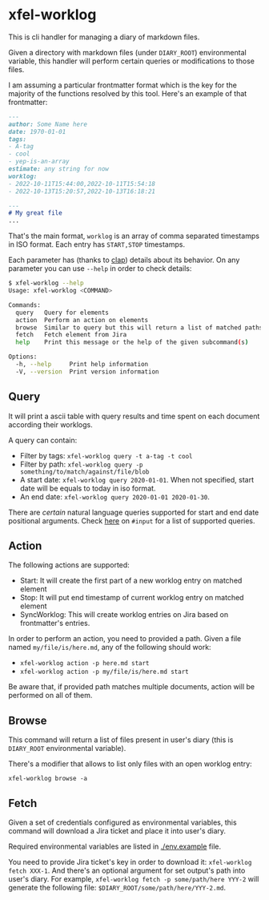 # xfel-worklog

This is cli handler for managing a diary of markdown files.

Given a directory with markdown files (under `DIARY_ROOT`) environmental variable,
this handler will perform certain queries or modifications to those files.

I am assuming a particular frontmatter format which is the key for the majority of the functions resolved by this tool. Here's an example of that frontmatter:
```md
---
author: Some Name here
date: 1970-01-01
tags:
- A-tag
- cool
- yep-is-an-array
estimate: any string for now
worklog:
- 2022-10-11T15:44:00,2022-10-11T15:54:18
- 2022-10-13T15:20:57,2022-10-13T16:18:21

---
# My great file
...
```
That's the main format, `worklog` is an array of comma separated timestamps in ISO format. Each entry has `START,STOP` timestamps.

Each parameter has (thanks to [clap](https://docs.rs/clap/latest/clap/)) details about its behavior. On any parameter you can use `--help` in order to check details:

```bash
$ xfel-worklog --help
Usage: xfel-worklog <COMMAND>

Commands:
  query   Query for elements
  action  Perform an action on elements
  browse  Similar to query but this will return a list of matched paths
  fetch   Fetch element from Jira
  help    Print this message or the help of the given subcommand(s)

Options:
  -h, --help     Print help information
  -V, --version  Print version information
```

## Query

It will print a ascii table with query results and time spent on each document according their worklogs.

A query can contain:
 - Filter by tags: `xfel-worklog query -t a-tag -t cool`
 - Filter by path: `xfel-worklog query -p something/to/match/against/file/blob`
 - A start date: `xfel-worklog query 2020-01-01`. When not specified, start date will be equals to today in iso format.
 - An end date: `xfel-worklog query 2020-01-01 2020-01-30`.

There are _certain_ natural language queries supported for start and end date positional arguments. Check [here](./src/cli/date_parse.rs) on `#input` for a list of supported queries.

## Action

The following actions are supported:

- Start: It will create the first part of a new worklog entry on matched element
- Stop: It will put end timestamp of current worklog entry on matched element
- SyncWorklog: This will create worklog entries on Jira based on frontmatter's entries.

In order to perform an action, you need to provided a path. Given a file named `my/file/is/here.md`, any of the following should work:

- `xfel-worklog action -p here.md start`
- `xfel-worklog action -p my/file/is/here.md start`

Be aware that, if provided path matches multiple documents, action will be performed on all of them.

## Browse

This command will return a list of files present in user's diary (this is `DIARY_ROOT` environmental variable).

There's a modifier that allows to list only files with an open worklog entry:

`xfel-worklog browse -a`

## Fetch

Given a set of credentials configured as environmental variables, this command will download a Jira ticket and place it into user's diary.

Required environmental variables are listed in [./env.example](./env.example) file.

You need to provide Jira ticket's key in order to download it: `xfel-worklog fetch XXX-1`. And there's an optional argument for set output's path into user's diary. For example, `xfel-worklog fetch -p some/path/here YYY-2` will generate the following file: `$DIARY_ROOT/some/path/here/YYY-2.md`.

